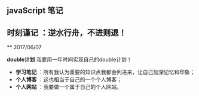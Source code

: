 ## javaScript 笔记
## 时刻谨记 ：逆水行舟，不进则退！

** 2017/06/07 

**double计划** 我要用一年时间实现自己的double计划！
 
- **学习笔记** ：所有我认为重要的知识点我都会列进来，让自己加深记忆和印象；
- **个人博客** ：这也相当于自己的一个个人博客；
- **个人网站** ：我要做一个属于自己的个人网站。

